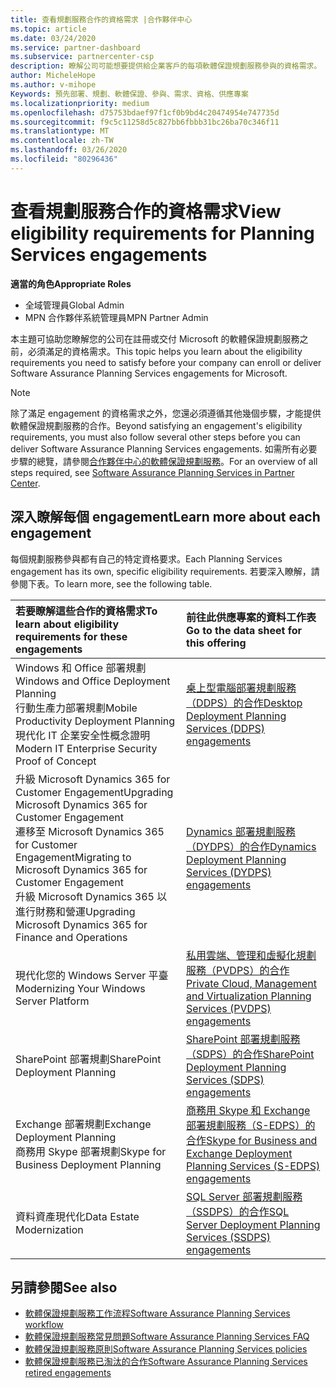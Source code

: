 ```yaml
---
title: 查看規劃服務合作的資格需求 |合作夥伴中心
ms.topic: article
ms.date: 03/24/2020
ms.service: partner-dashboard
ms.subservice: partnercenter-csp
description: 瞭解公司可能想要提供給企業客戶的每項軟體保證規劃服務參與的資格需求。
author: MicheleHope
ms.author: v-mihope
Keywords: 預先部署、規劃、軟體保證、參與、需求、資格、供應專案
ms.localizationpriority: medium
ms.openlocfilehash: d75753bdaef97f1cf0b9bd4c20474954e747735d
ms.sourcegitcommit: f9c5c11258d5c827bb6fbbb31bc26ba70c346f11
ms.translationtype: MT
ms.contentlocale: zh-TW
ms.lasthandoff: 03/26/2020
ms.locfileid: "80296436"
---
```

# <a name="view-eligibility-requirements-for-planning-services-engagements"></a><span data-ttu-id="49290-104">查看規劃服務合作的資格需求</span><span class="sxs-lookup"><span data-stu-id="49290-104">View eligibility requirements for Planning Services engagements</span></span>

<span data-ttu-id="49290-105">**適當的角色**</span><span class="sxs-lookup"><span data-stu-id="49290-105">**Appropriate Roles**</span></span>

- <span data-ttu-id="49290-106">全域管理員</span><span class="sxs-lookup"><span data-stu-id="49290-106">Global Admin</span></span>
- <span data-ttu-id="49290-107">MPN 合作夥伴系統管理員</span><span class="sxs-lookup"><span data-stu-id="49290-107">MPN Partner Admin</span></span>

<span data-ttu-id="49290-108">本主題可協助您瞭解您的公司在註冊或交付 Microsoft 的軟體保證規劃服務之前，必須滿足的資格需求。</span><span class="sxs-lookup"><span data-stu-id="49290-108">This topic helps you learn about the eligibility requirements you need to satisfy before your company can enroll or deliver Software Assurance Planning Services engagements for Microsoft.</span></span>

>[!NOTE]
> <span data-ttu-id="49290-109">除了滿足 engagement 的資格需求之外，您還必須遵循其他幾個步驟，才能提供軟體保證規劃服務的合作。</span><span class="sxs-lookup"><span data-stu-id="49290-109">Beyond satisfying an engagement's eligibility requirements, you must also follow several other steps before you can deliver Software Assurance Planning Services engagements.</span></span> <span data-ttu-id="49290-110">如需所有必要步驟的總覽，請參閱[合作夥伴中心的軟體保證規劃服務](software-assurance-dps.md)。</span><span class="sxs-lookup"><span data-stu-id="49290-110">For an overview of all steps required, see [Software Assurance Planning Services in Partner Center](software-assurance-dps.md).</span></span>

## <a name="learn-more-about-each-engagement"></a><span data-ttu-id="49290-111">深入瞭解每個 engagement</span><span class="sxs-lookup"><span data-stu-id="49290-111">Learn more about each engagement</span></span>

<span data-ttu-id="49290-112">每個規劃服務參與都有自己的特定資格要求。</span><span class="sxs-lookup"><span data-stu-id="49290-112">Each Planning Services engagement has its own, specific eligibility requirements.</span></span> <span data-ttu-id="49290-113">若要深入瞭解，請參閱下表。</span><span class="sxs-lookup"><span data-stu-id="49290-113">To learn more, see the following table.</span></span>

|<span data-ttu-id="49290-114">**若要瞭解這些合作的資格需求**</span><span class="sxs-lookup"><span data-stu-id="49290-114">**To learn about eligibility requirements for these engagements**</span></span>   |<span data-ttu-id="49290-115">**前往此供應專案的資料工作表**</span><span class="sxs-lookup"><span data-stu-id="49290-115">**Go to the data sheet for this offering**</span></span>  |
|:------------------------------------|:------------------|
| <span data-ttu-id="49290-116">Windows 和 Office 部署規劃</span><span class="sxs-lookup"><span data-stu-id="49290-116">Windows and Office Deployment Planning</span></span><br> <span data-ttu-id="49290-117">行動生產力部署規劃</span><span class="sxs-lookup"><span data-stu-id="49290-117">Mobile Productivity Deployment Planning</span></span><br> <span data-ttu-id="49290-118">現代化 IT 企業安全性概念證明</span><span class="sxs-lookup"><span data-stu-id="49290-118">Modern IT Enterprise Security Proof of Concept</span></span></br>  | [<span data-ttu-id="49290-119">桌上型電腦部署規劃服務（DDPS）的合作</span><span class="sxs-lookup"><span data-stu-id="49290-119">Desktop Deployment Planning Services (DDPS) engagements</span></span>](https://go.microsoft.com/fwlink/?linkid=2116072) |
| <span data-ttu-id="49290-120">升級 Microsoft Dynamics 365 for Customer Engagement</span><span class="sxs-lookup"><span data-stu-id="49290-120">Upgrading Microsoft Dynamics 365 for Customer Engagement</span></span><br> <span data-ttu-id="49290-121">遷移至 Microsoft Dynamics 365 for Customer Engagement</span><span class="sxs-lookup"><span data-stu-id="49290-121">Migrating to Microsoft Dynamics 365 for Customer Engagement</span></span><br> <span data-ttu-id="49290-122">升級 Microsoft Dynamics 365 以進行財務和營運</span><span class="sxs-lookup"><span data-stu-id="49290-122">Upgrading Microsoft Dynamics 365 for Finance and Operations</span></span></br>  | [<span data-ttu-id="49290-123">Dynamics 部署規劃服務（DYDPS）的合作</span><span class="sxs-lookup"><span data-stu-id="49290-123">Dynamics Deployment Planning Services (DYDPS) engagements</span></span>](https://go.microsoft.com/fwlink/?linkid=2116073)  |
| <span data-ttu-id="49290-124">現代化您的 Windows Server 平臺</span><span class="sxs-lookup"><span data-stu-id="49290-124">Modernizing Your Windows Server Platform</span></span> | [<span data-ttu-id="49290-125">私用雲端、管理和虛擬化規劃服務（PVDPS）的合作</span><span class="sxs-lookup"><span data-stu-id="49290-125">Private Cloud, Management and Virtualization Planning Services (PVDPS) engagements</span></span>](https://go.microsoft.com/fwlink/?linkid=2115982) |
| <span data-ttu-id="49290-126">SharePoint 部署規劃</span><span class="sxs-lookup"><span data-stu-id="49290-126">SharePoint Deployment Planning</span></span>   | [<span data-ttu-id="49290-127">SharePoint 部署規劃服務（SDPS）的合作</span><span class="sxs-lookup"><span data-stu-id="49290-127">SharePoint Deployment Planning Services (SDPS) engagements</span></span>](https://go.microsoft.com/fwlink/?linkid=2116074)  |
| <span data-ttu-id="49290-128">Exchange 部署規劃</span><span class="sxs-lookup"><span data-stu-id="49290-128">Exchange Deployment Planning</span></span><br> <span data-ttu-id="49290-129">商務用 Skype 部署規劃</span><span class="sxs-lookup"><span data-stu-id="49290-129">Skype for Business Deployment Planning</span></span></br>  | [<span data-ttu-id="49290-130">商務用 Skype 和 Exchange 部署規劃服務（S-EDPS）的合作</span><span class="sxs-lookup"><span data-stu-id="49290-130">Skype for Business and Exchange Deployment Planning Services (S-EDPS) engagements</span></span>](https://go.microsoft.com/fwlink/?linkid=2116075)  |
| <span data-ttu-id="49290-131">資料資產現代化</span><span class="sxs-lookup"><span data-stu-id="49290-131">Data Estate Modernization</span></span>  | [<span data-ttu-id="49290-132">SQL Server 部署規劃服務（SSDPS）的合作</span><span class="sxs-lookup"><span data-stu-id="49290-132">SQL Server Deployment Planning Services (SSDPS) engagements</span></span>](https://go.microsoft.com/fwlink/?linkid=2116076)  |

## <a name="see-also"></a><span data-ttu-id="49290-133">另請參閱</span><span class="sxs-lookup"><span data-stu-id="49290-133">See also</span></span>

- [<span data-ttu-id="49290-134">軟體保證規劃服務工作流程</span><span class="sxs-lookup"><span data-stu-id="49290-134">Software Assurance Planning Services workflow</span></span>](https://go.microsoft.com/fwlink/?linkid=2115983)
- [<span data-ttu-id="49290-135">軟體保證規劃服務常見問題</span><span class="sxs-lookup"><span data-stu-id="49290-135">Software Assurance Planning Services FAQ</span></span>](https://go.microsoft.com/fwlink/?linkid=2116077)
- [<span data-ttu-id="49290-136">軟體保證規劃服務原則</span><span class="sxs-lookup"><span data-stu-id="49290-136">Software Assurance Planning Services policies</span></span>](https://go.microsoft.com/fwlink/?linkid=2115984)
- [<span data-ttu-id="49290-137">軟體保證規劃服務已淘汰的合作</span><span class="sxs-lookup"><span data-stu-id="49290-137">Software Assurance Planning Services retired engagements</span></span>](https://query.prod.cms.rt.microsoft.com/cms/api/am/binary/RE4sln9)
